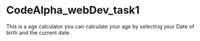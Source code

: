 # CodeAlpha_webDev_task1
This is a age calculator
you can calculate your age by selecting your Date of birth and the current date.

